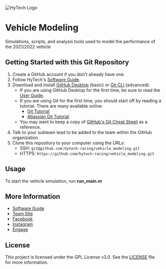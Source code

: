 ![HyTech Logo](https://hytechracing.gatech.edu/images/hytech_logo.png)

# Vehicle Modeling

Simulations, scripts, and analysis tools used to model the performance of the 2021/2022 vehicle

## Getting Started with this Git Repository
1. Create a GitHub account if you don't already have one.
2. Follow HyTech's [Software Guide](https://github.com/hytech-racing/training/tree/master/Resources).
3. Download and install [GitHub Desktop](https://desktop.github.com/) (basic) or [Git CLI](https://git-scm.com/book/en/v2/Getting-Started-Installing-Git) (advanced).
    * If you are using GitHub Desktop for the first time, be sure to read the [User Guide](https://help.github.com/desktop/guides/).
    * If you are using Git for the first time, you should start off by reading a tutorial. There are many available online:
        * [Git Tutorial](https://git-scm.com/docs/gittutorial)
        * [Atlassian Git Tutorial](https://www.atlassian.com/git/tutorials/)
    * You may want to keep a copy of [GitHub's Git Cheat Sheet](https://services.github.com/kit/downloads/github-git-cheat-sheet.pdf) as a reference.
4. Talk to your subteam lead to be added to the team within the GitHub organization.
5. Clone this repository to your computer using the URLs:
    * SSH: `git@github.com:hytech-racing/vehicle_modeling.git`
    * HTTPS: `https://github.com/hytech-racing/vehicle_modeling.git`

## Usage
To start the vehicle simulation, run **run_main.m**

## More Information
* [Software Guide](https://github.com/hytech-racing/training/tree/master/Resources)
* [Team Site](https://hytechracing.gatech.edu/)
* [Facebook](https://www.facebook.com/HyTechRacing/)
* [Instagram](https://www.instagram.com/hytech.racing/)
* [Engage](https://gatech.campuslabs.com/engage/organization/hytech-racing)

## License
This project is licensed under the GPL License v3.0. See the [LICENSE](LICENSE) file for more information.
